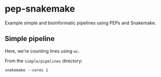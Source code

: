 # pep-snakemake

Example simple and bioinformatic pipelines using PEPs and Snakemake.

## Simple pipeline

Here, we're counting lines using `wc`.

From the `simple/pipelines` directory:
```
snakemake --cores 1
```
